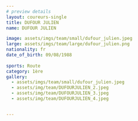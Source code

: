 ```yaml
---
# preview details
layout: coureurs-single
title: DUFOUR JULIEN
name: DUFOUR JULIEN

image: assets/imgs/team/small/dufour_julien.jpeg
large: assets/imgs/team/large/dufour_julien.png
nationality: fr
date_of_birth: 09/08/1988
  
sports: Route
category: 1ère
gallery:
  - assets/imgs/team/small/dufour_julien.jpeg
  - assets/img/team/DUFOURJULIEN_2.jpeg
  - assets/img/team/DUFOURJULIEN_3.jpeg
  - assets/img/team/DUFOURJULIEN_4.jpeg


---
```

